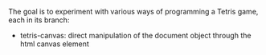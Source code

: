 The goal is to experiment with various ways of programming a Tetris game, each in its branch:

- tetris-canvas: direct manipulation of the document object through the html canvas element
